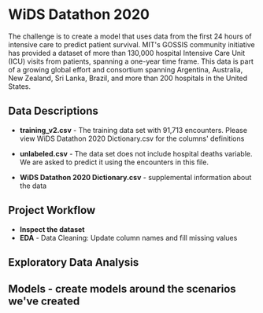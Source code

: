 WiDS Datathon 2020
===================================

The challenge is to create a model that uses data from the first 24 hours of intensive care to predict patient survival. MIT's GOSSIS community initiative has provided a dataset of more than 130,000 hospital Intensive Care Unit (ICU) visits from patients, spanning a one-year time frame. This data is part of a growing global effort and consortium spanning Argentina, Australia, New Zealand, Sri Lanka, Brazil, and more than 200 hospitals in the United States. 


## Data Descriptions


* **training_v2.csv** - The training data set with 91,713 encounters. Please view WiDS Datathon 2020 Dictionary.csv for the columns' definitions

* **unlabeled.csv** - The data set does not include hospital deaths variable. We are asked to predict it using the encounters in this file.
* **WiDS Datathon 2020 Dictionary.csv** - supplemental information about the data


## Project Workflow
* **Inspect the dataset**
* **EDA** - Data Cleaning: Update column names and fill missing values

## Exploratory Data Analysis

## Models - create models around the scenarios we've created

